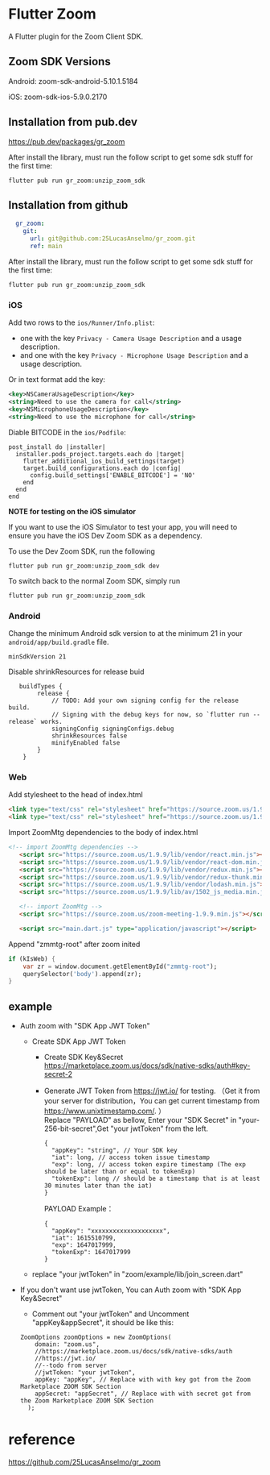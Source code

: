 # Flutter Zoom
A Flutter plugin for the Zoom Client SDK.

## Zoom SDK Versions

Android: zoom-sdk-android-5.10.1.5184
 
iOS: zoom-sdk-ios-5.9.0.2170

## Installation from pub.dev
https://pub.dev/packages/gr_zoom

After install the library, must run the follow script to get some sdk stuff for the first time:
```shell script
flutter pub run gr_zoom:unzip_zoom_sdk
```
## Installation from github

```yaml
  gr_zoom:
    git:
      url: git@github.com:25LucasAnselmo/gr_zoom.git
      ref: main
```
After install the library, must run the follow script to get some sdk stuff for the first time:
```shell script
flutter pub run gr_zoom:unzip_zoom_sdk
```

### iOS

Add two rows to the `ios/Runner/Info.plist`:

- one with the key `Privacy - Camera Usage Description` and a usage description.
- and one with the key `Privacy - Microphone Usage Description` and a usage description.

Or in text format add the key:

```xml
<key>NSCameraUsageDescription</key>
<string>Need to use the camera for call</string>
<key>NSMicrophoneUsageDescription</key>
<string>Need to use the microphone for call</string>
```


Diable BITCODE in the `ios/Podfile`:

```
post_install do |installer|
  installer.pods_project.targets.each do |target|
    flutter_additional_ios_build_settings(target)
    target.build_configurations.each do |config|
      config.build_settings['ENABLE_BITCODE'] = 'NO'
    end
  end
end
```

**NOTE for testing on the iOS simulator**

If you want to use the iOS Simulator to test your app, you will need to ensure you have the iOS Dev Zoom SDK as a dependency. 

To use the Dev Zoom SDK, run the following
```shell script
flutter pub run gr_zoom:unzip_zoom_sdk dev
```
    
To switch back to the normal Zoom SDK, simply run

```shell script
flutter pub run gr_zoom:unzip_zoom_sdk
```

### Android

Change the minimum Android sdk version to at the minimum 21 in your `android/app/build.gradle` file.

```
minSdkVersion 21
```

Disable shrinkResources for release buid
```
   buildTypes {
        release {
            // TODO: Add your own signing config for the release build.
            // Signing with the debug keys for now, so `flutter run --release` works.
            signingConfig signingConfigs.debug
            shrinkResources false 
            minifyEnabled false
        }
    }
```

### Web

Add stylesheet to the head of index.html
```html
<link type="text/css" rel="stylesheet" href="https://source.zoom.us/1.9.9/css/bootstrap.css" />
<link type="text/css" rel="stylesheet" href="https://source.zoom.us/1.9.9/css/react-select.css" />
```
Import ZoomMtg dependencies to the body of index.html
```html
<!-- import ZoomMtg dependencies -->
   <script src="https://source.zoom.us/1.9.9/lib/vendor/react.min.js"></script>
   <script src="https://source.zoom.us/1.9.9/lib/vendor/react-dom.min.js"></script>
   <script src="https://source.zoom.us/1.9.9/lib/vendor/redux.min.js"></script>
   <script src="https://source.zoom.us/1.9.9/lib/vendor/redux-thunk.min.js"></script>
   <script src="https://source.zoom.us/1.9.9/lib/vendor/lodash.min.js"></script>
   <script src="https://source.zoom.us/1.9.9/lib/av/1502_js_media.min.js"></script>

   <!-- import ZoomMtg -->
   <script src="https://source.zoom.us/zoom-meeting-1.9.9.min.js"></script>

   <script src="main.dart.js" type="application/javascript"></script>
```
Append "zmmtg-root" after zoom inited 
```dart
if (kIsWeb) {
    var zr = window.document.getElementById("zmmtg-root");
    querySelector('body').append(zr);
}
```

## example
- Auth zoom with "SDK App JWT Token"
  - Create SDK App JWT Token
    - Create SDK Key&Secret https://marketplace.zoom.us/docs/sdk/native-sdks/auth#key-secret-2
    - Generate JWT Token from https://jwt.io/ for testing. （Get it from your server for distribution，You can get current timestamp from https://www.unixtimestamp.com/. ）   
      Replace "PAYLOAD" as bellow, Enter your "SDK Secret" in "your-256-bit-secret",Get  "your jwtToken" from the left. 
      
      ```
      {
        "appKey": "string", // Your SDK key
        "iat": long, // access token issue timestamp
        "exp": long, // access token expire timestamp (The exp should be later than or equal to tokenExp)
        "tokenExp": long // should be a timestamp that is at least 30 minutes later than the iat)
      }
      ```
      PAYLOAD Example：  
      ```
      {
        "appKey": "xxxxxxxxxxxxxxxxxxxx", 
        "iat": 1615510799, 
        "exp": 1647017999, 
        "tokenExp": 1647017999 
      }
      ```
  -  replace "your jwtToken" in "zoom/example/lib/join_screen.dart"
  
- If you don't want use jwtToken, You can Auth zoom with "SDK App Key&Secret"
  - Comment out "your jwtToken" and Uncomment "appKey&appSecret", it should be like this:  
  ```
  ZoomOptions zoomOptions = new ZoomOptions(
      domain: "zoom.us",
      //https://marketplace.zoom.us/docs/sdk/native-sdks/auth
      //https://jwt.io/
      //--todo from server
      //jwtToken: "your jwtToken",
      appKey: "appKey", // Replace with with key got from the Zoom Marketplace ZOOM SDK Section
      appSecret: "appSecret", // Replace with with secret got from the Zoom Marketplace ZOOM SDK Section
    );
  ```
      



# reference
https://github.com/25LucasAnselmo/gr_zoom
